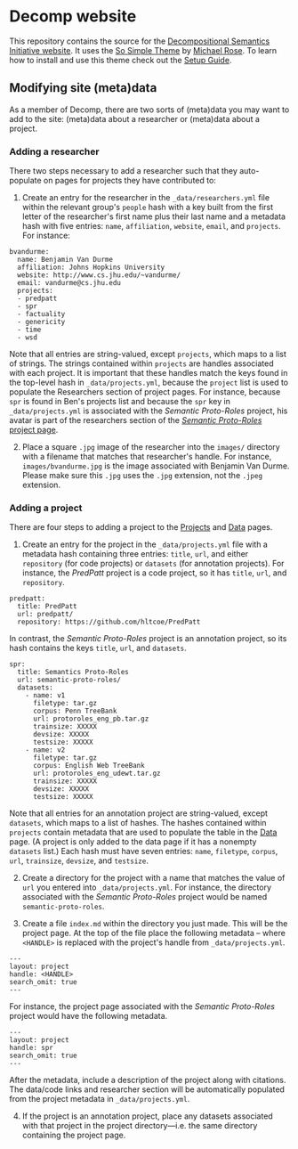 # Decomp website

This repository contains the source for the [Decompositional Semantics
Initiative website](http://decomp.io). It uses the [So Simple
Theme](http://mmistakes.github.io/so-simple-theme/) by [Michael
Rose](http://mademistakes.com). To learn how to install and use this theme check
out the [Setup Guide](http://mmistakes.github.io/so-simple-theme/theme-setup/).

## Modifying site (meta)data

As a member of Decomp, there are two sorts of (meta)data you may want to add to
the site: (meta)data about a researcher or (meta)data about a project.

### Adding a researcher

There two steps necessary to add a researcher such that they auto-populate on pages
for projects they have contributed to:

1. Create an entry for the researcher in the `_data/researchers.yml` file within
the relevant group's `people` hash with a key built from the first letter of the
researcher's first name plus their last name and a metadata hash with five
entries: `name`, `affiliation`, `website`, `email`, and `projects`. For
instance:

```
bvandurme:
  name: Benjamin Van Durme
  affiliation: Johns Hopkins University
  website: http://www.cs.jhu.edu/~vandurme/
  email: vandurme@cs.jhu.edu
  projects:
  - predpatt
  - spr
  - factuality
  - genericity
  - time
  - wsd
```

Note that all entries are string-valued, except `projects`, which maps to a list
of strings. The strings contained within `projects` are handles associated with
each project. It is important that these handles match the keys found in the
top-level hash in `_data/projects.yml`, because the `project` list is used to
populate the Researchers section of project pages. For instance, because `spr`
is found in Ben's projects list and because the `spr` key in
`_data/projects.yml` is associated with the _Semantic Proto-Roles_ project, his
avatar is part of the researchers section of the [_Semantic Proto-Roles_ project
page](http://decomp.io/projects/semantic-proto-roles/).

2. Place a square `.jpg` image of the researcher into the `images/` directory
with a filename that matches that researcher's handle. For instance,
`images/bvandurme.jpg` is the image associated with Benjamin Van Durme. Please
make sure this `.jpg` uses the `.jpg` extension, not the `.jpeg` extension.

### Adding a project

There are four steps to adding a project to the
[Projects](http://decomp.io/projects/) and [Data](http://decomp.io/data/) pages.

1. Create an entry for the project in the `_data/projects.yml` file with a
metadata hash containing three entries: `title`, `url`, and either `repository`
(for code projects) or `datasets` (for annotation projects). For instance, the
_PredPatt_ project is a code project, so it has `title`, `url`, and
`repository`.

```
predpatt:
  title: PredPatt
  url: predpatt/
  repository: https://github.com/hltcoe/PredPatt
```

In contrast, the _Semantic Proto-Roles_ project is an annotation project, so its
hash contains the keys `title`, `url`, and `datasets`.

```
spr:
  title: Semantics Proto-Roles
  url: semantic-proto-roles/
  datasets:
    - name: v1
      filetype: tar.gz
      corpus: Penn TreeBank
      url: protoroles_eng_pb.tar.gz
      trainsize: XXXXX
      devsize: XXXXX
      testsize: XXXXX
    - name: v2
      filetype: tar.gz
      corpus: English Web TreeBank
      url: protoroles_eng_udewt.tar.gz
      trainsize: XXXXX
      devsize: XXXXX
      testsize: XXXXX
```

Note that all entries for an annotation project are string-valued, except
`datasets`, which maps to a list of hashes. The hashes contained within
`projects` contain metadata that are used to populate the table in the
[Data](http://decomp.io/data/) page. (A project is only added to the data page
if it has a nonempty `datasets` list.) Each hash must have seven entries:
`name`, `filetype`, `corpus`, `url`, `trainsize`, `devsize`, and `testsize`.

2. Create a directory for the project with a name that matches the value of
`url` you entered into `_data/projects.yml`. For instance, the directory
associated with the _Semantic Proto-Roles_ project would be named
`semantic-proto-roles`.

3. Create a file `index.md` within the directory you just made. This will be the
project page. At the top of the file place the following metadata – where
`<HANDLE>` is replaced with the project's handle from `_data/projects.yml`.

```
---
layout: project
handle: <HANDLE>
search_omit: true
---
```

For instance, the project page associated with the _Semantic Proto-Roles_
project would have the following metadata.

```
---
layout: project
handle: spr
search_omit: true
---
```

After the metadata, include a description of the project along with citations.
The data/code links and researcher section will be automatically populated from
the project metadata in `_data/projects.yml`.

4. If the project is an annotation project, place any datasets associated with
that project in the project directory—i.e. the same directory containing the
project page.
